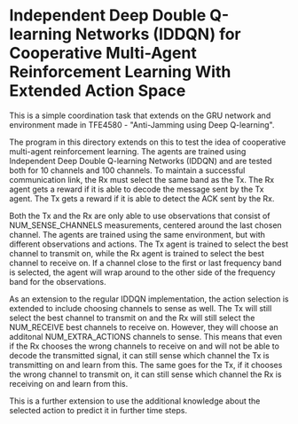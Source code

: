 # Independent Deep Double Q-learning Networks (IDDQN) for Cooperative Multi-Agent Reinforcement Learning With Extended Action Space

This is a simple coordination task that extends on the GRU network and environment made in TFE4580 - "Anti-Jamming using Deep Q-learning".

The program in this directory extends on this to test the idea of cooperative multi-agent reinforcement learning. The agents are trained using Independent Deep Double Q-learning Networks (IDDQN) and are tested both for 10 channels and 100 channels. To maintain a successful communication link, the Rx must select the same band as the Tx. The Rx agent gets a reward if it is able to decode the message sent by the Tx agent. The Tx gets a reward if it is able to detect the ACK sent by the Rx.

Both the Tx and the Rx are only able to use observations that consist of NUM_SENSE_CHANNELS measurements, centered around the last chosen channel. The agents are trained using the same environment, but with different observations and actions. The Tx agent is trained to select the best channel to transmit on, while the Rx agent is trained to select the best channel to receive on. If a channel close to the first or last frequency band is selected, the agent will wrap around to the other side of the frequency band for the observations.

As an extension to the regular IDDQN implementation, the action selection is extended to include choosing channels to sense as well. The Tx will still select the best channel to transmit on and the Rx will still select the NUM_RECEIVE best channels to receive on. However, they will choose an additonal NUM_EXTRA_ACTIONS channels to sense. This means that even if the Rx chooses the wrong channels to receive on and will not be able to decode the transmitted signal, it can still sense which channel the Tx is transmitting on and learn from this. The same goes for the Tx, if it chooses the wrong channel to transmit on, it can still sense which channel the Rx is receiving on and learn from this.

This is a further extension to use the additional knowledge about the selected action to predict it in further time steps.